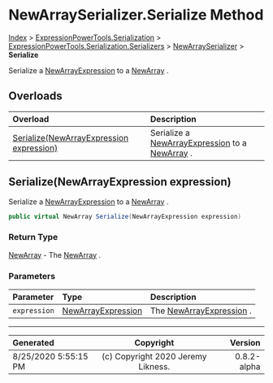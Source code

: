 ﻿# NewArraySerializer.Serialize Method

[Index](../index.md) > [ExpressionPowerTools.Serialization](ExpressionPowerTools.Serialization.a.md) > [ExpressionPowerTools.Serialization.Serializers](ExpressionPowerTools.Serialization.Serializers.n.md) > [NewArraySerializer](ExpressionPowerTools.Serialization.Serializers.NewArraySerializer.cs.md) > **Serialize**

Serialize a [NewArrayExpression](https://docs.microsoft.com/dotnet/api/system.linq.expressions.newarrayexpression) to a [NewArray](ExpressionPowerTools.Serialization.Serializers.NewArray.cs.md) .

## Overloads

| Overload | Description |
| :-- | :-- |
| [Serialize(NewArrayExpression expression)](#serializenewarrayexpression-expression) | Serialize a [NewArrayExpression](https://docs.microsoft.com/dotnet/api/system.linq.expressions.newarrayexpression) to a [NewArray](ExpressionPowerTools.Serialization.Serializers.NewArray.cs.md) . |
## Serialize(NewArrayExpression expression)

Serialize a [NewArrayExpression](https://docs.microsoft.com/dotnet/api/system.linq.expressions.newarrayexpression) to a [NewArray](ExpressionPowerTools.Serialization.Serializers.NewArray.cs.md) .

```csharp
public virtual NewArray Serialize(NewArrayExpression expression)
```

### Return Type

 [NewArray](ExpressionPowerTools.Serialization.Serializers.NewArray.cs.md)  - The [NewArray](ExpressionPowerTools.Serialization.Serializers.NewArray.cs.md) .

### Parameters

| Parameter | Type | Description |
| :-- | :-- | :-- |
| `expression` | [NewArrayExpression](https://docs.microsoft.com/dotnet/api/system.linq.expressions.newarrayexpression) | The [NewArrayExpression](https://docs.microsoft.com/dotnet/api/system.linq.expressions.newarrayexpression) . |



---

| Generated | Copyright | Version |
| :-- | :-: | --: |
| 8/25/2020 5:55:15 PM | (c) Copyright 2020 Jeremy Likness. | 0.8.2-alpha |
